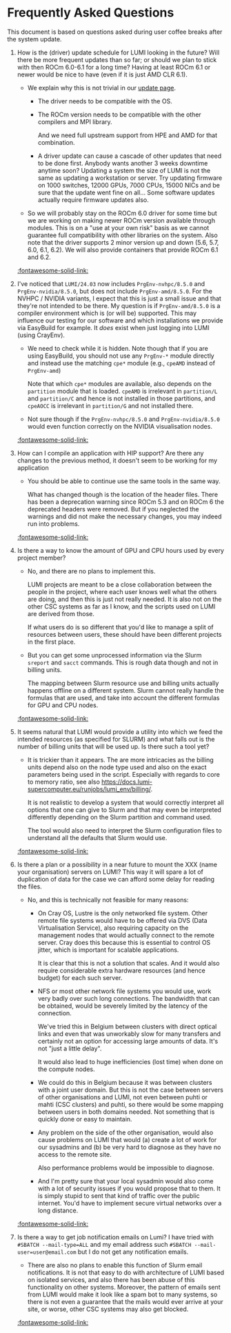 # Frequently Asked Questions

This document is based on questions asked during user coffee breaks after the system update.


1.  <a name="future_driver_updates"></a>How is the (driver) update schedule for LUMI looking in the future? 
    Will there be more frequent updates than so far; or should we plan to stick with then ROCm 6.0-6.1 for a long time? 
    Having at least ROCm 6.1 or newer would be nice to have (even if it is just AMD CLR 6.1).

    -   We explain why this is not trivial in our [update page](index.md).

        -   The driver needs to be compatible with the OS.

        -   The ROCm version needs to be compatible with the other compilers and MPI library.

            And we need full upstream support from HPE and AMD for that combination.

        -   A driver update can cause a cascade of other updates that need to be done first.
            Anybody wants another 3 weeks downtime anytime soon? Updating a system the size of
            LUMI is not the same as updating a workstation or server. Try updating firmware on
            1000 switches, 12000 GPUs, 7000 CPUs, 15000 NICs and be sure that the update went
            fine on all... Some software updates actually require firmware updates also.

    -   So we will probably stay on the ROCm 6.0 driver for some time but we are working on making newer 
        ROCm version available through modules. This is on a "use at your own risk" basis as we cannot
        guarantee full compatibility with other libraries on the system.
        Also note that the driver supports 2 minor version up and down (5.6, 5.7, 6.0, 6.1, 6.2). 
        We will also provide containers that provide ROCm 6.1 and 6.2.

    [:fontawesome-solid-link:](#future_driver_updates)

2.  <a name="PrgEnvAmd_hidden"></a>I've noticed that `LUMI/24.03` now includes `PrgEnv-nvhpc/8.5.0` and `PrgEnv-nvidia/8.5.0`, 
    but does not include `PrgEnv-amd/8.5.0`. For the NVHPC / NVIDIA variants, 
    I expect that this is just a small issue and that they're not intended to be there. 
    My question is if `PrgEnv-amd/8.5.0` is a compiler environment which is (or will be) 
    supported. This may influence our testing for our software and which installations we 
    provide via EasyBuild for example. It _does_ exist when just logging into LUMI (using CrayEnv).

    -   We need to check while it is hidden. Note though that if you are using EasyBuild,
        you should not use any `PrgEnv-*` module directly and instead use the matching `cpe*` 
        module (e.g., `cpeAMD` instead of `PrgEnv-amd`)

        Note that which `cpe*` modules are available, also depends on the `partition` module that
        is loaded. `cpeAMD` is irrelevant in `partition/L` and `partition/C` and hence is not installed
        in those partitions, and `cpeAOCC` is irrelevant in `partition/G` and not installed there.

    -   Not sure though if the `PrgEnv-nvhpc/8.5.0` and `PrgEnv-nvidia/8.5.0` would even function
        correctly on the NVIDIA visualisation nodes.

    [:fontawesome-solid-link:](#PrgEnvAmd_hidden)

3.  <a name="compile_hip_header_files"></a>How can I compile an application with HIP support? Are there any changes to the previous method, 
    it doesn't seem to be working for my application

    -   You should be able to continue use the same tools in the same way. 
     
        What has changed though is the location of the header files. 
        There has been a deprecation warning since ROCm 5.3 and on ROCm 6 the deprecated headers were removed. 
        But if you neglected the warnings and did not make the necessary changes, you 
        may indeed run into problems.

    [:fontawesome-solid-link:](#compile_hip_header_files)
    
4.  <a name="billing_preport_per_user_per_project"></a>Is there a way to know the amount of GPU and CPU hours 
    used by every project member?

    -   No, and there are no plans to implement this.

        LUMI projects are meant to be a close collaboration between the people in the project,
        where each user knows well what the others are doing, and then this is just not really
        needed. It is also not on the other CSC systems as far as I know, and the scripts used
        on LUMI are derived from those.

        If what users do is so different that you'd like to manage a split of resources between
        users, these should have been different projects in the first place.

    -   But you can get some unprocessed information via the Slurm `sreport` and `sacct` commands.
        This is rough data though and not in billing units.

        The mapping between Slurm resource use and billing units actually happens offline on a different
        system. Slurm cannot really handle the formulas that are used, and take into account the different
        formulas for GPU and CPU nodes.

    [:fontawesome-solid-link:](#billing_preport_per_user_per_project)

6.  <a name="utility_compute_billing"></a>It seems natural that LUMI would provide a utility into which we feed the intended resources 
    (as specified for SLURM) and what falls out is the number of billing units that will be used up. 
    Is there such a tool yet?

    -   It is trickier than it appears. The are more intricacies as the billing units depend also on the 
        node type used and also on the exact parameters being used in the script. Especially with regards 
        to core to memory ratio, see also https://docs.lumi-supercomputer.eu/runjobs/lumi_env/billing/. 

        It is not realistic to develop a system that would correctly interpret all options that one can
        give to Slurm and that may even be interpreted differently depending on the Slurm partition 
        and command used.

        The tool would also need to interpret the Slurm configuration files to understand all the
        defaults that Slurm would use.

    [:fontawesome-solid-link:](#utility_compute_billing)

7.  <a name="external_server"></a>Is there a plan or a possibility in a near future to mount the XXX (name your organisation) servers on LUMI? 
    This way it will spare a lot of duplication of data for the case we can afford some delay for reading the files.

    -   No, and this is technically not feasible for many reasons:

        -   On Cray OS, Lustre is the only networked file system. Other remote file systems would have to be 
            offered via DVS (Data Virtualisation Service), also requiring capacity on the management nodes
            that would actually connect to the remote server. Cray does this because this is essential to 
            control OS jitter, which is important for scalable applications.

            It is clear that this is not a solution that scales. And it would also require considerable
            extra hardware resources (and hence budget) for each such server.

        -   NFS or most other network file systems you would use, work very badly over such long connections.
            The bandwidth that can be obtained, would be severely limited by the latency of the connection.

            We've tried this in Belgium between clusters with direct optical links and even that was unworkably
            slow for many transfers and certainly not an option for accessing large amounts of data.
            It's not "just a little delay".

            It would also lead to huge inefficiencies (lost time) when done on the compute nodes.

        -   We could do this in Belgium because it was between clusters with a joint user domain. But this is
            not the case between servers of other organisations and LUMI, not even between puhti or mahti (CSC clusters)
            and puhti, so there would be some mapping between users in both domains needed. Not something that is
            quickly done or easy to maintain.

        -   Any problem on the side of the other organisation, would also cause problems on LUMI that would (a) create
            a lot of work for our sysadmins and (b) be very hard to diagnose as they have no access to the remote site.

            Also performance problems would be impossible to diagnose.

        -   And I'm pretty sure that your local sysadmin would also come with a lot of security issues
            if you would propose that to them. It is simply stupid to sent that kind of traffic over the 
            public internet. You'd have to implement secure virtual networks over a long distance.

    [:fontawesome-solid-link:](#external_server)

8.  <a name="job_notification_email"></a>Is there a way to get job notification emails on Lumi? I have tried with `#SBATCH --mail-type=ALL` 
    and my email address such `#SBATCH --mail-user=user@email.com` but I do not get any notification emails.

    -   There are also no plans to enable this function of Slurm email notifications. 
        It is not that easy to do with architecture of LUMI based on isolated services, 
        and also there has been abuse of this functionality on other systems.
        Moreover, the pattern of emails sent from LUMI would make it look like a spam bot
        to many systems, so there is not even a guarantee that the mails would ever arrive
        at your site, or worse, other CSC systems may also get blocked.

    [:fontawesome-solid-link:](#job_notification_email)